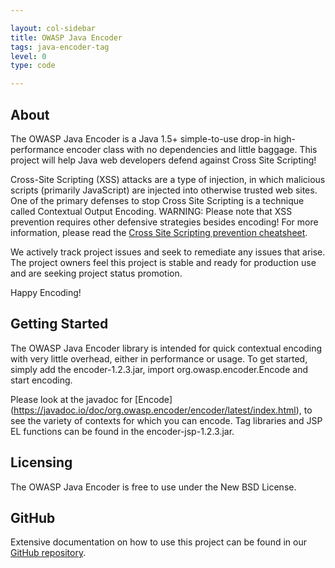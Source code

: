 ```yaml
---

layout: col-sidebar
title: OWASP Java Encoder
tags: java-encoder-tag
level: 0
type: code

---
```


## About

The OWASP Java Encoder is a Java 1.5+ simple-to-use drop-in high-performance encoder class with no dependencies and little baggage. This project will help Java web developers defend against Cross Site Scripting!

Cross-Site Scripting (XSS) attacks are a type of injection, in which malicious scripts (primarily JavaScript) are injected into otherwise trusted web sites. One of the primary defenses to stop Cross Site Scripting is a technique called Contextual Output Encoding. WARNING: Please note that XSS prevention requires other defensive strategies besides encoding! For more information, please read the [Cross Site Scripting prevention cheatsheet](https://cheatsheetseries.owasp.org/cheatsheets/Cross_Site_Scripting_Prevention_Cheat_Sheet.html).

We actively track project issues and seek to remediate any issues that arise. The project owners feel this project is stable and ready for production use and are seeking project status promotion.

Happy Encoding!

## Getting Started

The OWASP Java Encoder library is intended for quick contextual encoding with very little overhead, either in performance or usage. To get started, simply add the encoder-1.2.3.jar, import org.owasp.encoder.Encode and start encoding.

Please look at the javadoc for [Encode] (https://javadoc.io/doc/org.owasp.encoder/encoder/latest/index.html), to see the variety of contexts for which you can encode. Tag libraries and JSP EL functions can be found in the encoder-jsp-1.2.3.jar.

## Licensing

The OWASP Java Encoder is free to use under the New BSD License. 

## GitHub

Extensive documentation on how to use this project can be found in our [GitHub repository](https://github.com/OWASP/owasp-java-encoder).

